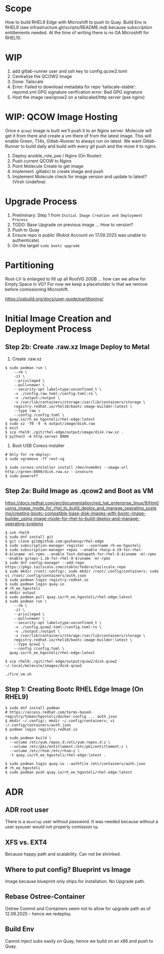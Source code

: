 # Scope
How to build RHEL9 Edge with Microshift to push to Quay. Build Env is RHEL9 (see infrastructure.git/scripts/README.md) because subscription entitlements needed. At the time of writing there is no GA Microshift for RHEL10.


# WIP
1. add gitlab-runner user and ssh key to config.qcow2.toml
1. Centralize the QCOW2 Image
1. Done: Tailscale
1. Error: Failed to download metadata for repo 'tailscale-stable': repomd.xml GPG signature verification error: Bad GPG signature
1. Host the image raw/qcow2 on a tailscaled/http server (pxe nginx)


# WIP: QCOW Image Hosting
Once e `qcow2` image is built we'll push it to an Nginx server. Molecule will get it from there and create a vm there of from the latest image. This will enable Green, T14s, Gitlab-Runner to always run on latest. We want Gitlab-Runner to build daily and build with every git push and the move it to nginx.
1. Deploy ansible_role_pxe / Nginx (On Router)
1. Push current QCOW to Nginx
1. Point Molecule Create to get image
1. Implement .gitlabci to create image and push
1. Implement Molecule check for image version and update to latest? (Virsh Undefine)


# Upgrade Process
1. Preliminary: Step 1 from `Initial Image Creation and Deployment Process`
1. TODO: Base Upgrade on previous image ... How to version?
1. Push to Quay
1. Ensure repo is public (Robot Account on 17.09.2025 was unable to authenticate)
1. On the target `sudo bootc upgrade`


# Partitioning
Root-LV is enlarged to fill up all RootVG 20GB ... how can we allow for Empty Space in VG? For now we keep a placeholder lv that we remove before comissioning Microshift.

https://osbuild.org/docs/user-guide/partitioning/


# Initial Image Creation and Deployment Process

## Step 2b: Create .raw.xz Image Deploy to Metal
1. Create .raw.xz
```
$ sudo podman run \
    --rm \
    -it \
    --privileged \
    --pull=newer \
    --security-opt label=type:unconfined_t \
    -v ./config.raw.toml:/config.toml:ro \
    -v ./output:/output \
    -v /var/lib/containers/storage:/var/lib/containers/storage \
    registry.redhat.io/rhel10/bootc-image-builder:latest \
    --type raw \
    --config /config.toml \
  quay.io/rh_ee_hgosteli/rhel-edge:latest
$ sudo xz -T0 -9 -k output/image/disk.raw
$ exit
$ scp rhel9:./git/rhel-edge/output/image/disk.raw.xz .
$ python3 -m http.server 8000
```
1. Boot USB Coreos installer
```
# Only for re-deploy:
$ sudo vgremove -ff root-vg

$ sudo coreos-installer install /dev/nvme0n1 --image-url http://green:8000/disk.raw.xz --insecure
$ sudo poweroff
```

## Step 2a: Build Image as .qcow2 and Boot as VM
https://docs.redhat.com/en/documentation/red_hat_enterprise_linux/9/html/using_image_mode_for_rhel_to_build_deploy_and_manage_operating_systems/creating-bootc-compatible-base-disk-images-with-bootc-image-builder_using-image-mode-for-rhel-to-build-deploy-and-manage-operating-systems
```
$ ssh rhel9
$ sudo dnf install git
$ git clone git@github.com:goshansp/rhel-edge
$ sudo subscription-manager register --username rh-ee-hgosteli
$ sudo subscription-manager repos --enable rhocp-4.19-for-rhel-9-$(uname -m)-rpms --enable fast-datapath-for-rhel-9-$(uname -m)-rpms --enable gitops-1.16-for-rhel-9-$(uname -m)-rpms
$ sudo dnf config-manager --add-repo https://pkgs.tailscale.com/stable/fedora/tailscale.repo
$ sudo mkdir /root/.config/; sudo mkdir /root/.config/containers; sudo vi /root/.config/containers/auth.json
$ sudo podman login registry.redhat.io
$ sudo podman login quay.io
# rh_ee_hgosteli
$ mkdir output
$ sudo podman pull quay.io/rh_ee_hgosteli/rhel-edge:latest
$ sudo podman run \
    --rm \
    -it \
    --privileged \
    --pull=newer \
    --security-opt label=type:unconfined_t \
    -v ./config.qcow2.toml:/config.toml:ro \
    -v ./output:/output \
    -v /var/lib/containers/storage:/var/lib/containers/storage \
    registry.redhat.io/rhel10/bootc-image-builder:latest \
    --type qcow2 \
    --config /config.toml \
  quay.io/rh_ee_hgosteli/rhel-edge:latest

$ scp rhel9:./git/rhel-edge/output/qcow2/disk.qcow2 ~/.local/molecule/images/disk.qcow2

./fire_vm.sh
```


## Step 1: Creating Bootc RHEL Edge Image (On RHEL9)
```
$ sudo dnf install podman
# https://access.redhat.com/terms-based-registry/token/hgosteli/docker-config ... auth.json
$ mkdir ~/.config/; mkdir ~/.config/containers; vi ~/.config/containers/auth.json
$ podman login registry.redhat.io

$ sudo podman build \
  --volume /etc/yum.repos.d:/etc/yum.repos.d:z \
  --volume /etc/pki/entitlement:/etc/pki/entitlement:z \
  --volume /etc/rhsm:/etc/rhsm:z \
  -t quay.io/rh_ee_hgosteli/rhel-edge:latest .

$ sudo podman login quay.io --authfile /etc/containers/auth.json
# rh_ee_hgosteli
$ sudo podman push quay.io/rh_ee_hgosteli/rhel-edge:latest
```

# ADR

## ADR root user
There is a `develop` user without password. It was needed because without a user sysuser would not properly comission `hp`.

## XFS vs. EXT4
Because happy path and scalability. Can not be shrinked.

## Where to put config? Blueprint vs Image
Image because blueprint only ships for installation. No Upgrade path.

## Rebase Ostree-Container
Ostree Commit and Containers seem not to allow for upgrade path as of 12.09.2025 - hence we redeploy.

## Build Env
Cannot inject subs easily on Quay, hence we build on an x86 and push to Quay.
